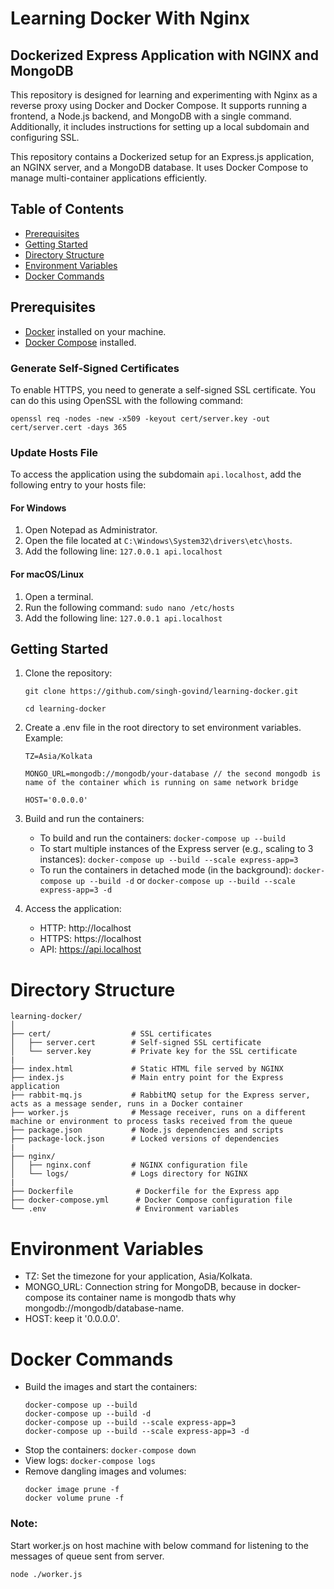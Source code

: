 # Learning Docker With Nginx

## Dockerized Express Application with NGINX and MongoDB

This repository is designed for learning and experimenting with Nginx as a reverse proxy using Docker and Docker Compose. It supports running a frontend, a Node.js backend, and MongoDB with a single command. Additionally, it includes instructions for setting up a local subdomain and configuring SSL.

This repository contains a Dockerized setup for an Express.js application, an NGINX server, and a MongoDB database. It uses Docker Compose to manage multi-container applications efficiently.

## Table of Contents
- [Prerequisites](#prerequisites)
- [Getting Started](#getting-started)
- [Directory Structure](#directory-structure)
- [Environment Variables](#environment-variables)
- [Docker Commands](#docker-commands)

## Prerequisites
- [Docker](https://www.docker.com/get-started) installed on your machine.
- [Docker Compose](https://docs.docker.com/compose/install/) installed.

### Generate Self-Signed Certificates
To enable HTTPS, you need to generate a self-signed SSL certificate. You can do this using OpenSSL with the following command:

```
openssl req -nodes -new -x509 -keyout cert/server.key -out cert/server.cert -days 365
```

### Update Hosts File
To access the application using the subdomain `api.localhost`, add the following entry to your hosts file:
#### For Windows
  1. Open Notepad as Administrator.
  2. Open the file located at `C:\Windows\System32\drivers\etc\hosts`.
  3. Add the following line: `127.0.0.1 api.localhost`

#### For macOS/Linux
  1. Open a terminal.
  2. Run the following command: `sudo nano /etc/hosts`
  3. Add the following line: `127.0.0.1 api.localhost`

## Getting Started

1. Clone the repository:
   
   ```
   git clone https://github.com/singh-govind/learning-docker.git
   
   cd learning-docker
   ```

3. Create a .env file in the root directory to set environment variables. Example:

   ```
   TZ=Asia/Kolkata

   MONGO_URL=mongodb://mongodb/your-database // the second mongodb is name of the container which is running on same network bridge

   HOST='0.0.0.0'
   ```

5. Build and run the containers:
   - To build and run the containers: `docker-compose up --build`
   - To start multiple instances of the Express server (e.g., scaling to 3 instances): `docker-compose up --build --scale express-app=3`
   - To run the containers in detached mode (in the background): `docker-compose up --build -d` or `docker-compose up --build --scale express-app=3 -d`
   
6. Access the application:
   - HTTP: http://localhost
   - HTTPS: https://localhost
   - API: https://api.localhost

# Directory Structure
    learning-docker/
    │
    ├── cert/                  # SSL certificates
    │   ├── server.cert        # Self-signed SSL certificate
    │   └── server.key         # Private key for the SSL certificate
    |
    ├── index.html             # Static HTML file served by NGINX
    ├── index.js               # Main entry point for the Express application
    ├── rabbit-mq.js           # RabbitMQ setup for the Express server, acts as a message sender, runs in a Docker container
    ├── worker.js              # Message receiver, runs on a different machine or environment to process tasks received from the queue
    ├── package.json           # Node.js dependencies and scripts
    ├── package-lock.json      # Locked versions of dependencies
    |
    ├── nginx/
    │   ├── nginx.conf         # NGINX configuration file
    │   └── logs/              # Logs directory for NGINX
    |
    ├── Dockerfile              # Dockerfile for the Express app
    ├── docker-compose.yml      # Docker Compose configuration file
    └── .env                    # Environment variables

# Environment Variables
    
  - TZ: Set the timezone for your application, Asia/Kolkata.
  - MONGO_URL: Connection string for MongoDB, because in docker-compose its container name is mongodb thats why mongodb://mongodb/database-name.
  - HOST: keep it '0.0.0.0'.

# Docker Commands
  - Build the images and start the containers: 
    ```
    docker-compose up --build
    docker-compose up --build -d
    docker-compose up --build --scale express-app=3
    docker-compose up --build --scale express-app=3 -d
    ```
  - Stop the containers: `docker-compose down`
  - View logs: `docker-compose logs`
  - Remove dangling images and volumes:
    ```
    docker image prune -f
    docker volume prune -f
    ```

### Note:
Start worker.js on host machine with below command for listening to the messages of queue sent from server.
```
node ./worker.js
```

